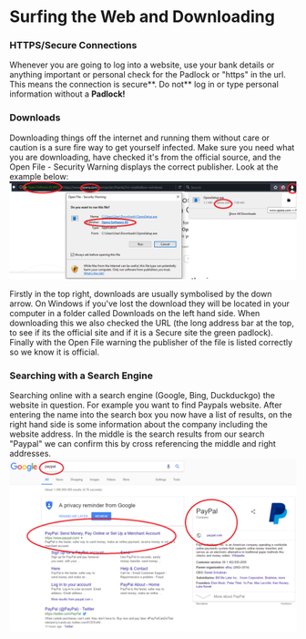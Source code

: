 # Surfing the Web and Downloading

### HTTPS/Secure Connections

Whenever you are going to log into a website, use your bank details or anything important or personal check for the Padlock or "https" in the url. This means the connection is secure**. Do not** log in or type personal information without a **Padlock!**

### Downloads

Downloading things off the internet and running them without care or caution is a sure fire way to get yourself infected. Make sure you need what you are downloading, have checked it's from the official source, and the Open File - Security Warning displays the correct publisher. Look at the example below:![](/assets/downloading.png)

Firstly in the top right, downloads are usually symbolised by the down arrow. On Windows if you've lost the download they will be located in your computer in a folder called Downloads on the left hand side. When downloading this we also checked the URL \(the long address bar at the top, to see if its the official site and if it is a Secure site the green padlock\). Finally with the Open File warning the publisher of the file is listed correctly so we know it is official.

### Searching with a Search Engine

Searching online with a search engine \(Google, Bing, Duckduckgo\) the website in question. For example you want to find Paypals website. After entering the name into the search box you now have a list of results, on the right hand side is some information about the company including the website address. In the middle is the search results from our search "Paypal" we can confirm this by cross referencing the middle and right addresses.![](/assets/reviewing.png)

### 



